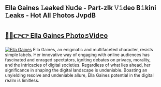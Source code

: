 ## Ella Gaines 𝙻eaked 𝙽u𝚍e - Part-zIk 𝚅𝚒deo B𝚒kini 𝙻eaks - Hot All 𝙿hotos JvpdB

# <h2><a href="http://ld2pmcr.urlbe.top/?page=Ella+Gaines">🔗🔗👉👉 Ella Gaines P𝚑oto𝚜Vid𝚎o</a></h2>

[![Ella Gaines](https://i.imgur.com/eBuTRDB.gif)](http://ld2pmcr.urlbe.top/?page=Ella+Gaines)
Ella Gaines, an enigmatic and multifaceted character, resists simple labels. Her innovative way of engaging with online audiences has fascinated and enraged spectators, igniting debates on privacy, morality, and the intricacies of digital societies. Regardless of what lies ahead, her significance in shaping the digital landscape is undeniable. Boasting an unyielding resolve and undeniable allure, Ella Gaines potential in the digital realm is limitless.
